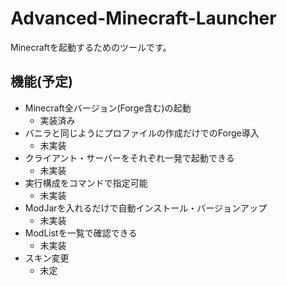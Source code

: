 # Advanced-Minecraft-Launcher
Minecraftを起動するためのツールです。  
## 機能(予定)
- Minecraft全バージョン(Forge含む)の起動
    - 実装済み
- バニラと同じようにプロファイルの作成だけでのForge導入
    - 未実装
- クライアント・サーバーをそれぞれ一発で起動できる
    - 未実装
- 実行構成をコマンドで指定可能
    - 未実装
- ModJarを入れるだけで自動インストール・バージョンアップ
    - 未実装
- ModListを一覧で確認できる
    - 未実装
- スキン変更
    - 未定
